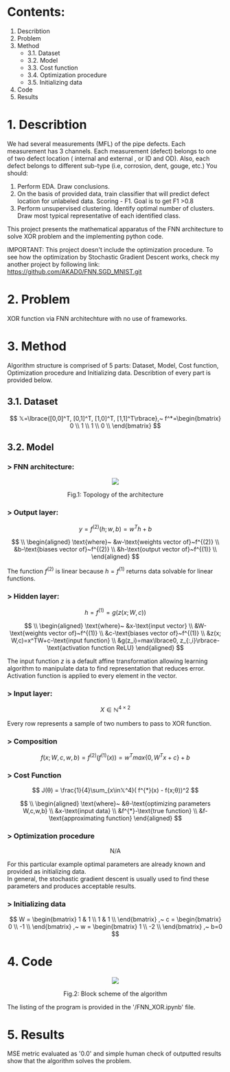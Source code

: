 # Contents:
1. Describtion
2. Problem
3. Method
    * 3.1. Dataset
    * 3.2. Model
    * 3.3. Cost function
    * 3.4. Optimization procedure
    * 3.5. Initializing data
4. Code
5. Results

# 1. Describtion
We had several measurements (MFL) of the pipe defects. Each measurement has 3 channels. Each measurement (defect) belongs to one of two defect location ( internal and external , or ID and OD). Also, each defect belongs to different sub-type (i.e, corrosion, dent, gouge, etc.)
You should:
1. Perform EDA. Draw conclusions.
2. On the basis of provided data, train classifier that will predict defect location for unlabeled data. Scoring - F1. Goal is to get F1 >0.8
3. Perform unsupervised clustering. Identify optimal number of clusters. Draw most typical representative of each identified class.

This project presents the mathematical apparatus of the FNN architecture to solve XOR problem and the implementing python code.

IMPORTANT: This project doesn't include the optimization procedure. To see how the optimization by Stochastic Gradient Descent works, check my another project by following link: https://github.com/AKAD0/FNN.SGD_MNIST.git

# 2. Problem
XOR function via FNN architechture with no use of frameworks.

# 3. Method
Algorithm structure is comprised of 5 parts: Dataset, Model, Cost function, Optimization procedure and Initializing data. Describtion of every part is provided below.
## 3.1. Dataset
$$
𝕏=\lbrace{[0,0]^T, [0,1]^T, [1,0]^T, [1,1]^T\rbrace},~
f^*=\begin{bmatrix}
    0 \\
    1 \\
    1 \\
    0 \\
    \end{bmatrix}
$$
## 3.2. Model
### > FNN architecture:
<p align="center">
  <img src="https://github.com/AKAD0/FNN_XOR/blob/master/Fig1.png">
</p>

$$
\text{Fig.1: Topology of the architecture}
$$
### > Output layer:
$$
y=f^{(2)}(h; w,b) = w^Th+b
$$

$$
\\
\begin{aligned}
\text{where}~
&w-\text{weights vector of}~f^{(2)} \\
&b-\text{biases vector of}~f^{(2)} \\
&h-\text{output vector of}~f^{(1)} \\
\end{aligned}
$$

The function $f^{(2)}$ is linear because $h=f^{(1)}$ returns data solvable for linear functions. 

### > Hidden layer:
$$
h = f^{(1)} = g( z( x; W,c))
$$

$$
\\
\begin{aligned}
\text{where}~
&x-\text{input vector} \\
&W-\text{weights vector of}~f^{(1)} \\
&c-\text{biases vector of}~f^{(1)} \\
&z(x; W,c)=x^TW+c-\text{input function} \\
&g(z_i)=max\lbrace0, z_{:,i}\rbrace-\text{activation function ReLU}
\end{aligned}
$$

The input function $z$ is a default affine transformation allowing learning algorithm to manipulate data to find representation that reduces error. \
Activation function is applied to every element in the vector.

### > Input layer:
$$
X \in ℕ^{4×2}
$$

Every row represents a sample of two numbers to pass to XOR function.

### > Composition
$$
f(x; W,c,w,b) = f^{(2)}( f^{(1)}( x)) = w^Tmax\lbrace0, W^Tx+c\rbrace+b
$$
### > Cost Function
$$
J(θ) = \frac{1}{4}\sum_{x\in𝕏^4}( f^{*}(x) - f(x;θ))^2
$$

$$
\\
\begin{aligned}
\text{where}~
&θ-\text{optimizing parameters W,c,w,b} \\
&x-\text{input data} \\
&f^{*}-\text{true function} \\
&f-\text{approximating function}
\end{aligned}
$$
### > Optimization procedure
$$
\text{N/A}
$$

For this particular example optimal parameters are already known and provided as initializing data.\
In general, the stochastic gradient descent is usually used to find these parameters and produces acceptable results.

### > Initializing data
$$
W = \begin{bmatrix}
    1 & 1 \\
    1 & 1 \\
    \end{bmatrix}
,~
c = \begin{bmatrix}
    0 \\
    -1 \\
    \end{bmatrix}
,~
w = \begin{bmatrix}
    1 \\
    -2 \\
    \end{bmatrix}
,~
b=0
$$

# 4. Code
<p align="center">
  <img src="https://github.com/AKAD0/FNN_XOR/blob/master/Block.png">
</p>

$$
\text{Fig.2: Block scheme of the algorithm}
$$

The listing of the program is provided in the '/FNN_XOR.ipynb' file.

# 5. Results
MSE metric evaluated as '0.0' and simple human check of outputted results show that the algorithm solves the problem.
